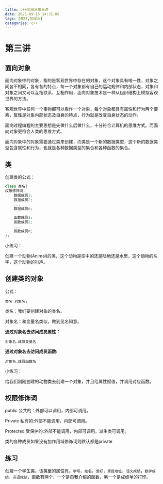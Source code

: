 ```yaml
---
title: c++阶段三第三讲
date: 2021-09-15 14:31:08
tags: [教材,阶段三]
categories: c++
---
```


# 第三讲

## 面向对象

面向对象中的对象，指的是客观世界中存在的对象，这个对象具有唯一性，对象之间各不相同，各有各的特点，每一个对象都有自己的运动规律和内部状态，对象和对象之间又可以互相联系、互相作用，面向对象技术是一种从组织结构上模拟客观世界的方法。

客观世界中任何一个事物都可以看作一个对象，每个对象都具有属性和行为两个要素，属性是对象内部状态及自身的特点，行为就是改变自身状态的动作。

面向过程编程的主要思想是先做什么后做什么，十分符合计算机的思维方式。而面向对象更符合人类的思维方式。

面向对象中的对象需要通过类来创建，而类是一个新的数据类型，这个新的数据类型包含属性和行为，也就是各种数据类型的集合和各种函数的集合。

## 类

创建类的公式：

```c++
class 类名{
权限修饰词：
	数据成员1;
	数据成员2;
    ...
	数据成员n;

	函数成员1;
	函数成员2;
	...
	函数成员n;
};
```

小练习：

创建一个动物(Animal)的类，这个动物是空中的还是陆地还是水里，这个动物的名字，这个动物的叫声。

## 创建类的对象

公式：

`类名 对象名;`

类名：我们要创建对象的类名。

对象名：和变量名类似，做到见名知意。

**通过对象名去访问成员属性：**

`对象名.成员变量名`

**通过对象名去访问成员函数:**

`对象名.成员函数名`

小练习：

给我们刚刚创建的动物类去创建一个对象，并且给属性赋值，并调用对应函数。

## 权限修饰词

public 公共的：外部可以调用，内部可调用。

Private 私有的:外部不能调用，内部可调用。

Protected 受保护的:外部不能调用，内部可调用，派生类可调用。

类的各种成员如果没有加作用域修饰词则默认都是private

## 练习

创建一个学生类，该类里的属性有，`学号`，`姓名`，`爱好`，`家庭地址`，`语文成绩`，`数学成绩`，`英语成绩`，函数有两个，一个是自我介绍的函数，另一个是成绩单的打印。
